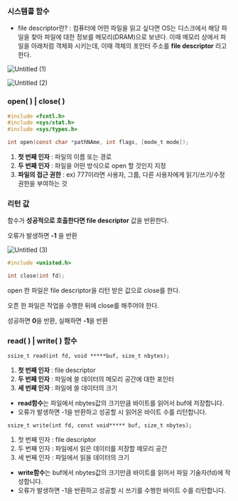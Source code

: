 ### 시스템콜 함수

- file descriptor란? : 컴퓨터에 어떤 파일을 읽고 싶다면 OS는 디스크에서 해당 파일을 찾아 파일에 대한 정보를 메모리(DRAM)으로 보낸다. 이때 메모리 상에서 파일을 아래처럼 객체화 시키는데, 이때 객체의 포인터 주소를 **file descriptor** 라고 한다.

![Untitled (1)](https://user-images.githubusercontent.com/85959639/192093991-11278c1b-5e54-462d-be3f-1be41b2dca07.png)

![Untitled (2)](https://user-images.githubusercontent.com/85959639/192093997-44e2a4be-bb06-49a3-b948-3f4a795d23df.png)



### open( ) | close( )

```c
#include <fcntl.h>
#include <sys/stat.h>
#include <sys/types.h>

int open(const char *pathNAme, int flags, [mode_t mode]);
```

1. **첫 번째 인자** : 파일의 이름 또는 경로
2. **두 번째 인자** : 파일을 어떤 방식으로 open 할 것인지 지정
3. **파일의 접근 권한** : ex) 777이라면 사용자, 그룹, 다른 사용자에게 읽기/쓰기/수정 권한을 부여하는 것

### 리턴 값

함수가 **성공적으로 호출한다면 file descriptor** 값을 반환한다.

오류가 발생하면 **-1** 을 반환

![Untitled (3)](https://user-images.githubusercontent.com/85959639/192094002-1493edec-386c-4c4c-b619-0952b4657ac6.png)


```c
#include <unisted.h>

int close(int fd);
```

open 한 파일은 file descriptor을 리턴 받은 값으로 close를 한다.

오픈 한 파일은 작업을 수행한 뒤에 close를 해주어야 한다.

성공하면 **0**을 반환, 실패하면 **-1**을 반환

### read( ) | write( ) 함수

`ssize_t read(int fd, void *****buf, size_t nbytes);`

1. **첫 번째 인자** : file descriptor
2. **두 번째 인자** : 파일에 쓸 데이터의 메모리 공간에 대한 포인터
3. **세 번째 인자** : 파일에 쓸 데이터의 크기

- **read함수**는 파일에서 nbytes값의 크기만큼 바이트를 읽어서 buf에 저장합니다.
- 오류가 발생하면 -1을 반환하고 성공할 시 읽어온 바이트 수를 리턴합니다.

`ssize_t write(int fd, const void***** buf, size_t nbytes);`

1. 첫 번째 인자 : file descriptor
2. 두 번째 인자 : 파일에서 읽은 데이터를 저장할 메모리 공간
3. 세 번째 인자 : 파일에서 읽을 데이터의 크기

- **write함수**는 buf에서 nbytes값의 크기만큼 바이트를 읽어서 파일 기술자(fd)에 작성합니다.
- 오류가 발생하면 -1을 반환하고 성공할 시 쓰기를 수행한 바이트 수를 리턴합니다.
